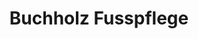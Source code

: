 ---
title: "Buchholz Fusspflege"
url: /buchholz-in-der-nordheide/buchholz-fusspflege/
shop: Kosmetik
---